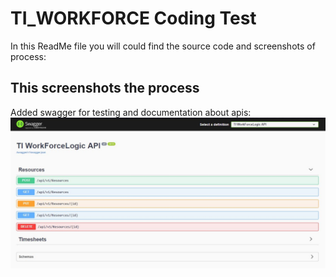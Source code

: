 # TI_WORKFORCE Coding Test

In this ReadMe file you will could find the source code  and screenshots of process:

## This screenshots the process
Added swagger for testing and documentation about apis:
![Step0](https://raw.githubusercontent.com/gersof/TI_WORKFORCE/master/IMG/0.JPG)

